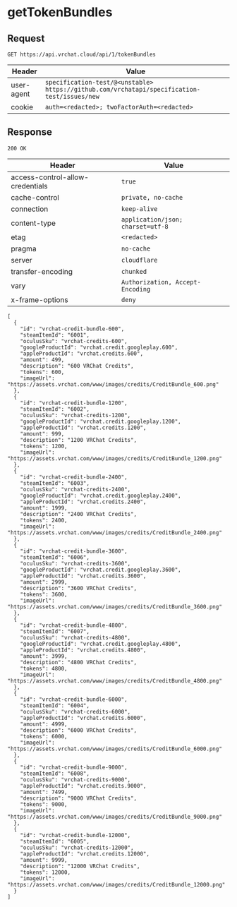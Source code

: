 # getTokenBundles

## Request
`GET https://api.vrchat.cloud/api/1/tokenBundles`

| Header | Value |
| ------ | ----- |
| user-agent | `specification-test/@<unstable> https://github.com/vrchatapi/specification-test/issues/new` |
| cookie | `auth=<redacted>; twoFactorAuth=<redacted>` |


## Response
`200 OK`

| Header | Value |
| ------ | ----- |
| access-control-allow-credentials | `true` |
| cache-control | `private, no-cache` |
| connection | `keep-alive` |
| content-type | `application/json; charset=utf-8` |
| etag | `<redacted>` |
| pragma | `no-cache` |
| server | `cloudflare` |
| transfer-encoding | `chunked` |
| vary | `Authorization, Accept-Encoding` |
| x-frame-options | `deny` |

```jsonc
[
  {
    "id": "vrchat-credit-bundle-600",
    "steamItemId": "6001",
    "oculusSku": "vrchat-credits-600",
    "googleProductId": "vrchat.credit.googleplay.600",
    "appleProductId": "vrchat.credits.600",
    "amount": 499,
    "description": "600 VRChat Credits",
    "tokens": 600,
    "imageUrl": "https://assets.vrchat.com/www/images/credits/CreditBundle_600.png"
  },
  {
    "id": "vrchat-credit-bundle-1200",
    "steamItemId": "6002",
    "oculusSku": "vrchat-credits-1200",
    "googleProductId": "vrchat.credit.googleplay.1200",
    "appleProductId": "vrchat.credits.1200",
    "amount": 999,
    "description": "1200 VRChat Credits",
    "tokens": 1200,
    "imageUrl": "https://assets.vrchat.com/www/images/credits/CreditBundle_1200.png"
  },
  {
    "id": "vrchat-credit-bundle-2400",
    "steamItemId": "6003",
    "oculusSku": "vrchat-credits-2400",
    "googleProductId": "vrchat.credit.googleplay.2400",
    "appleProductId": "vrchat.credits.2400",
    "amount": 1999,
    "description": "2400 VRChat Credits",
    "tokens": 2400,
    "imageUrl": "https://assets.vrchat.com/www/images/credits/CreditBundle_2400.png"
  },
  {
    "id": "vrchat-credit-bundle-3600",
    "steamItemId": "6006",
    "oculusSku": "vrchat-credits-3600",
    "googleProductId": "vrchat.credit.googleplay.3600",
    "appleProductId": "vrchat.credits.3600",
    "amount": 2999,
    "description": "3600 VRChat Credits",
    "tokens": 3600,
    "imageUrl": "https://assets.vrchat.com/www/images/credits/CreditBundle_3600.png"
  },
  {
    "id": "vrchat-credit-bundle-4800",
    "steamItemId": "6007",
    "oculusSku": "vrchat-credits-4800",
    "googleProductId": "vrchat.credit.googleplay.4800",
    "appleProductId": "vrchat.credits.4800",
    "amount": 3999,
    "description": "4800 VRChat Credits",
    "tokens": 4800,
    "imageUrl": "https://assets.vrchat.com/www/images/credits/CreditBundle_4800.png"
  },
  {
    "id": "vrchat-credit-bundle-6000",
    "steamItemId": "6004",
    "oculusSku": "vrchat-credits-6000",
    "appleProductId": "vrchat.credits.6000",
    "amount": 4999,
    "description": "6000 VRChat Credits",
    "tokens": 6000,
    "imageUrl": "https://assets.vrchat.com/www/images/credits/CreditBundle_6000.png"
  },
  {
    "id": "vrchat-credit-bundle-9000",
    "steamItemId": "6008",
    "oculusSku": "vrchat-credits-9000",
    "appleProductId": "vrchat.credits.9000",
    "amount": 7499,
    "description": "9000 VRChat Credits",
    "tokens": 9000,
    "imageUrl": "https://assets.vrchat.com/www/images/credits/CreditBundle_9000.png"
  },
  {
    "id": "vrchat-credit-bundle-12000",
    "steamItemId": "6005",
    "oculusSku": "vrchat-credits-12000",
    "appleProductId": "vrchat.credits.12000",
    "amount": 9999,
    "description": "12000 VRChat Credits",
    "tokens": 12000,
    "imageUrl": "https://assets.vrchat.com/www/images/credits/CreditBundle_12000.png"
  }
]
```
